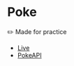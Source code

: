 # Poke

:pencil2: Made for practice

- [Live]([https://poke.mukabaw.com/](https://poke-jgqpq4u33-sawmu.vercel.app/))
- [PokeAPI](https://pokeapi.co/)
